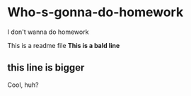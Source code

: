 # Who-s-gonna-do-homework
I don't wanna do homework

This is a readme file
**This is a bald line**

## this line is bigger

Cool, huh?
